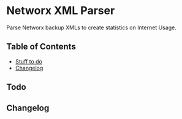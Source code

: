 # Networx XML Parser

Parse Networx backup XMLs to create statistics on Internet Usage.

## Table of Contents

<!-- * [Usage Instructions](#usage) -->
* [Stuff to do](#todo)
* [Changelog](#changelog)

<!-- ## <a name="usage"></a>Usage -->

## <a name="todo"></a>Todo


## <a name="changelog"></a>Changelog

